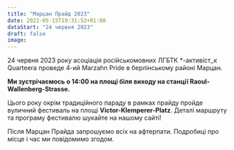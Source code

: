 ```yaml
---
title: "Марцан Прайд 2023"
date: 2022-05-15T19:31:52+01:00
dataStart: "24 червня 2023"
draft: false
image:
---
```

24 червня 2023 року асоціація російськомовних ЛГБТК *-активіст_к Quarteera проведе 4-ий Marzahn Pride в берлінському районі Марцан.

**Ми зустрічаємось о 14:00 на площі біля виходу на станції Raoul-Wallenberg-Strasse.**

Цього року окрім традиційного параду в рамках прайду пройде вуличний фестиваль на площі **Victor-Klemperer-Platz**. Деталі маршруту та програму фестивалю шукайте на нашому сайті!

Після Марцан Прайда запрошуємо всіх на афтерпати. Подробиці про місце і час ми повідомимо згодом.